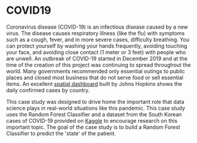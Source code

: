 # COVID19
Coronavirus disease (COVID-19) is an infectious disease caused by a new virus.
The disease causes respiratory illness (like the flu) with symptoms such as a cough, fever, and in more severe cases, difficulty breathing. You can protect yourself by washing your hands frequently, avoiding touching your face, and avoiding close contact (1 meter or 3 feet) with people who are unwell. An outbreak of COVID-19 started in December 2019 and at the time of the creation of this project was continuing to spread throughout the world. Many governments recommended only essential outings to public places and closed most business that do not serve food or sell essential items. An excellent [spatial dashboard](https://www.arcgis.com/apps/opsdashboard/index.html#/bda7594740fd40299423467b48e9ecf6) built by Johns Hopkins shows the daily confirmed cases by country. 

This case study was designed to drive home the important role that data science plays in real-world situations like this pandemic. This case study uses the Random Forest Classifier and a dataset from the South Korean cases of COVID-19 provided on [Kaggle](https://www.kaggle.com/kimjihoo/coronavirusdataset) to encourage research on this important topic. The goal of the case study is to build a Random Forest Classifier to predict the 'state' of the patient.
